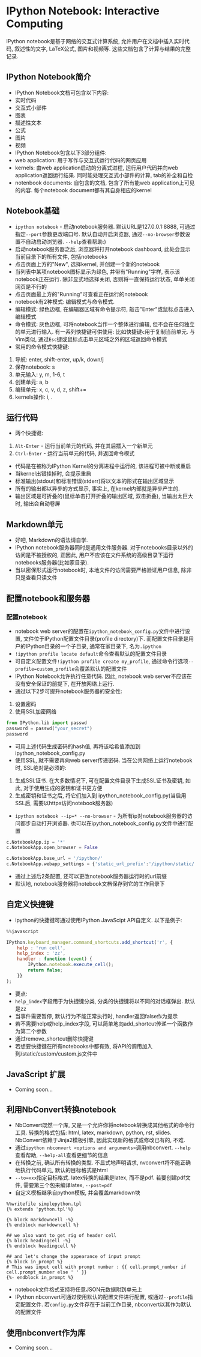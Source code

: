 # IPython Notebook: Interactive Computing

IPython notebook是基于网络的交互式计算系统, 允许用户在文档中插入实时代码, 叙述性的文字, LaTeX公式, 图片和视频等. 这些文档包含了计算与结果的完整记录.


## IPython Notebook简介

- IPython Notebook文档可包含以下内容:
 - 实时代码
 - 交互式小部件
 - 图表
 - 描述性文本
 - 公式
 - 图片
 - 视频
- IPython Notebook包含以下3部分组件:
 - web application: 用于写作与交互式运行代码的网页应用
 - kernels: 由web application启动的分离式进程, 运行用户代码并向web application返回运行结果. 同时能处理交互式小部件的计算, tab的补全和自检
 - notenbook documents: 自包含的文档, 包含了所有能web application上可见的内容. 每个notebook document都有其自身相应的kernel

## Notebook基础

- `ipython notebook` - 启动notebook服务器. 默认URL是127.0.0.1:8888, 可通过指定`--port`参数更改端口号. 默认自动开启浏览器, 通过`--no-browser`参数设置不自动启动浏览器. `--help`查看帮助:)
- 启动notebook服务器之后, 浏览器将打开notebook dashboard, 此处会显示当前目录下的所有文件, 包括notebooks
- 点击页面上方的"New", 选择kernel, 并创建一个新的notebook
- 当列表中某项notebook图标显示为绿色, 并带有"Running"字样, 表示该notebook正在运行. 除非显式地选择关闭, 否则将一直保持运行状态, 单单关闭网页是不行的
- 点击页面最上方的"Running"可查看正在运行的notebook
- notebook有2种模式: 编辑模式与命令模式.
 - 编辑模式: 绿色边框, 在编辑器区域有命令提示符, 敲击"Enter"或鼠标点击进入编辑模式
 - 命令模式: 灰色边框, 可将notebook当作一个整体进行编辑, 但不会在任何独立的单元进行输入. 有一系列快捷键可供使用: 比如快捷键`c`用于复制当前单元. 与Vim类似, 通过`Esc`键或鼠标点击单元区域之外的区域返回命令模式
 - 常用的命令模式快捷键:
  1. 导航: enter, shift-enter, up/k, down/j
  2. 保存notebook: s
  3. 单元输入: y, m, 1-6, t
  4. 创建单元: a, b
  5. 编辑单元: x, c, v, d, z, shift+=
  6. kernels操作: i, .

## 运行代码

- 两个快捷键:
 1. `Alt-Enter` - 运行当前单元的代码, 并在其后插入一个新单元
 2. `Ctrl-Enter` - 运行当前单元的代码, 并返回命令模式
- 代码是在被称为IPython Kernel的分离进程中运行的, 该进程可被中断或重启
- 当kernel出错挂掉时, 会提示重启
- 标准输出(stdout)和标准错误(stderr)将以文本的形式在输出区域显示
- 所有的输出都以异步的方式显示, 事实上, 在kernel内部就是异步产生的.
- 输出区域是可折叠的(鼠标单击打开折叠的输出区域, 双击折叠), 当输出太巨大时, 输出会自动卷屏

## Markdown单元

- 好吧, Markdown的语法请自学.
- IPython notebook服务器同时是通用文件服务器. 对于notebooks目录以外的访问是不被授权的, 正因此, 用户不应该在文件系统的高级目录下运行notebooks服务器(比如家目录).
- 当以密保形式运行notebook时, 本地文件的访问需要严格验证用户信息, 除非只是查看只读文件

## 配置notebook和服务器

### 配置notebook

- notebook web server的配置在`ipython_notebook_config.py`文件中进行设置, 文件位于IPython配置文件目录(profile directory)下. 而配置文件目录是用户的IPython目录的一个子目录, 通常在家目录下, 名为`.ipython`
- `!ipython profile locate default`命令查看默认的配置文件目录
- 可自定义配置文件`!ipython profile create my_profile`, 通过命令行选项`--profile=custom_profile`会覆盖默认的配置文件
- IPython Notebook允许执行任意代码. 因此, notebook web server不应该在没有安全保证的前提下, 在开放网络上运行.
- 通过以下2步可提升notebook服务器的安全性:
 1. 设置密码
 2. 使用SSL加密网络

```python
from IPython.lib import passwd
password = passwd("your_secret")
password
```

- 可用上述代码生成密码的hash值, 再将该哈希值添加到ipython\_notebook\_config.py
- 使用SSL, 就不需要再向web server传递密码. 当在公共网络上运行notebook时, SSL绝对是必须的:
 1. 生成SSL证书. 在大多数情况下, 可在配置文件目录下生成SSL证书及密钥, 如此, 对于使用生成的密钥和证书更方便
 2. 生成密钥和证书之后, 将它们加入到 ipython\_notebook\_config.py(当启用SSL后, 需要以https访问notebook服务器)
- `ipython notebook --ip=* --no-browser` - 为所有ip对notebook服务器的访问都步自动打开浏览器. 也可以在ipython\_notebook\_config.py文件中进行配置

```python
c.NotebookApp.ip = '*'
c.NotebookApp.open_browser = False

c.NotebookApp.base_url = '/ipython/'
c.NotebookApp.webapp_settings = {'static_url_prefix':'/ipython/static/'}
```

- 通过上述后2条配置, 还可以更改notebook服务器运行时的url前缀
- 默认地, notebook服务器将notebook文档保存到它的工作目录下

## 自定义快捷键

- ipython的快捷键可通过使用IPython JavaScipt API自定义. 以下是例子:

```JavaScript
%%javascript

IPython.keyboard_manager.command_shortcuts.add_shortcut('r', {
    help : 'run cell',
    help_index : 'zz',
    handler : function (event) {
        IPython.notebook.execute_cell();
        return false;
    }}
);
```

- 要点:
 - `help_index`字段用于为快捷键分类, 分类的快捷键将以不同的对话框弹出. 默认是zz
 - 当事件需要暂停, 默认行为不能正常执行时, handler返回false作为提示
 - 若不需要help或help\_index字段, 可以简单地向add\_shortcut传递一个函数作为第二个参数
- 通过remove\_shortcut删除快捷键
- 若想要快捷键在所有notebooks中都有效, 将API的调用加入到<yourprofile>/static/custom/custom.js文件中

## JavaScript 扩展

- Coming soon...

## 利用NbConvert转换notebook

- NbConvert既然一个库, 又是一个允许你将notebook转换成其他格式的命令行工具. 转换的格式包括: html, latex, markdown, python, rst, slides. NbConvert依赖于Jinja2模板引擎, 因此实现新的格式或修改已有的, 不难.
- 通过`ipython nbconvert <options and arguments>`调用nbconvert. `--help`查看帮助, `--help-all`查看更细节的信息
- 在转换之前, 确认所有转换的类型. 不显式地声明请求, nvconvert将不能正确地执行代码单元, 默认的目标格式是html
- `--to=xxx`指定目标格式. latex转换的结果是latex, 而不是pdf. 若要创建pdf文件, 需要第三个包来编译latex, `--post=pdf`
- 自定义模板继承自python模板, 并会覆盖markdown块

```
%%writefile simplepython.tpl
{% extends 'python.tpl'%}

{% block markdowncell -%}
{% endblock markdowncell %}

## we also want to get rig of header cell
{% block headingcell -%}
{% endblock headingcell %}

## and let's change the appearance of input prompt
{% block in_prompt %}
# This was input cell with prompt number : {{ cell.prompt_number if cell.prompt_number else ' ' }}
{%- endblock in_prompt %}
```

- notebook文件格式支持将任意JSON元数据附到单元上
- IPython nbconvert可通过使用默认的配置文件进行配置, 或通过`--profile`指定配置文件. 若`config.py`文件存在于当前工作目录, nbconvert以其作为默认的配置文件

## 使用nbconvert作为库

- Coming soon...

